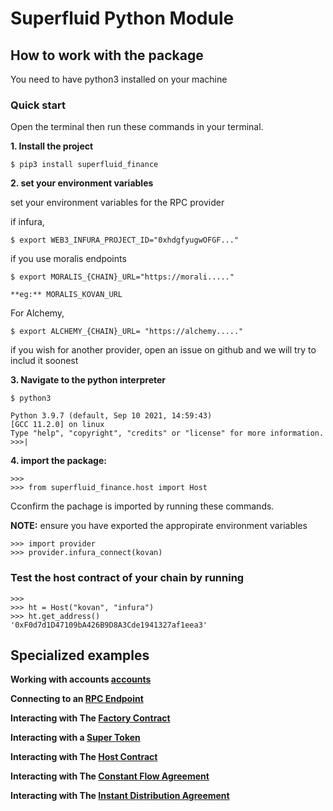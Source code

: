 # Superfluid Python Module

## How to work with the package
You need to have python3 installed on your machine

### Quick start
Open the terminal then run these commands in your terminal.

**1. Install the project**
```
$ pip3 install superfluid_finance
```
**2. set your environment variables**

set your environment variables for the RPC provider

if infura,
```
$ export WEB3_INFURA_PROJECT_ID="0xhdgfyugwOFGF..."
```
if you use moralis endpoints

```
$ export MORALIS_{CHAIN}_URL="https://morali....."
```
`**eg:** MORALIS_KOVAN_URL`

For Alchemy,
```
$ export ALCHEMY_{CHAIN}_URL= "https://alchemy....."
```

if you wish for another provider, open an issue on github and we will try to includ it soonest

**3. Navigate to the python interpreter**
```
$ python3
```
```
Python 3.9.7 (default, Sep 10 2021, 14:59:43) 
[GCC 11.2.0] on linux
Type "help", "copyright", "credits" or "license" for more information.
>>>|
```
**4. import the package:**
```
>>> 
>>> from superfluid_finance.host import Host
```

Cconfirm the pachage is imported by running these commands.

**NOTE:** ensure you have exported the appropirate environment variables
```
>>> import provider
>>> provider.infura_connect(kovan)
```

### Test the host contract of your chain by running

```
>>> 
>>> ht = Host("kovan", "infura")
>>> ht.get_address()
'0xF0d7d1D47109bA426B9D8A3Cde1941327af1eea3'
```

## Specialized examples

**Working with accounts [accounts](/ACOUNT.md)**

**Connecting to an [RPC Endpoint](/PROVIDE.md)**

**Interacting with The [Factory Contract](/FACTORY.md)**

**Interacting with a [Super Token](/SUPERTOKEN.md)**

**Interacting with The [Host Contract](/HOST.md)**

**Interacting with The [Constant Flow Agreement](/CFA.md)**

**Interacting with The [Instant Distribution Agreement](/IDA.md)**
